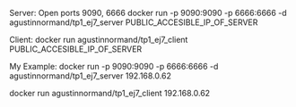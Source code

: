 Server:
Open ports 9090, 6666
docker run -p 9090:9090 -p 6666:6666 -d agustinnormand/tp1_ej7_server PUBLIC_ACCESIBLE_IP_OF_SERVER

Client:
docker run agustinnormand/tp1_ej7_client PUBLIC_ACCESIBLE_IP_OF_SERVER

My Example:
docker run -p 9090:9090 -p 6666:6666 -d agustinnormand/tp1_ej7_server 192.168.0.62

docker run agustinnormand/tp1_ej7_client 192.168.0.62